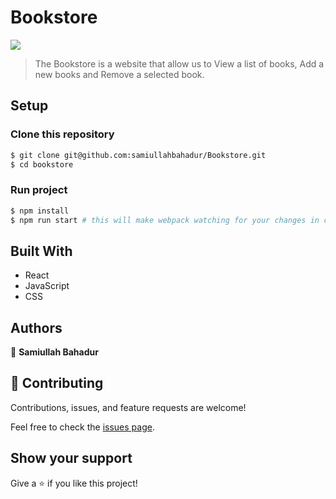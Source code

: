 # Bookstore

![](https://img.shields.io/badge/Microverse-blueviolet)

> The Bookstore is a website that allow us to View a list of books, Add a new books and Remove a selected book.

## Setup

### Clone this repository

```bash
$ git clone git@github.com:samiullahbahadur/Bookstore.git
$ cd bookstore
```

### Run project

```bash
$ npm install
$ npm run start # this will make webpack watching for your changes in code
```

## Built With

- React
- JavaScript
- CSS

## Authors

👤 **Samiullah Bahadur**

## 🤝 Contributing

Contributions, issues, and feature requests are welcome!

Feel free to check the [issues page](git@github.com:samiullahbahadur/Bookstore/issues).

## Show your support

Give a ⭐️ if you like this project!
